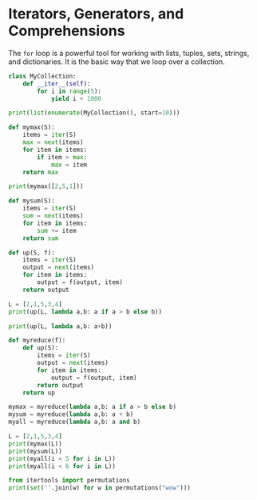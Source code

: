 <p style="page-break-after:always;"></p>

# Iterators, Generators, and Comprehensions

The `for` loop is a powerful tool for working with lists, tuples, sets, strings, and dictionaries.
It is the basic way that we loop over a collection.

```python {cmd=true}
class MyCollection:
    def __iter__(self):
        for i in range(5):
            yield i + 1000

print(list(enumerate(MyCollection(), start=10)))
```

```python {cmd=true}
def mymax(S):
    items = iter(S)
    max = next(items)
    for item in items:
        if item > max:
            max = item
    return max

print(mymax([2,5,1]))
```

```python {cmd=true}
def mysum(S):
    items = iter(S)
    sum = next(items)
    for item in items:
        sum += item
    return sum
```

```python {cmd=true}
def up(S, f):
    items = iter(S)
    output = next(items)
    for item in items:
        output = f(output, item)
    return output

L = [2,1,5,3,4]
print(up(L, lambda a,b: a if a > b else b))

print(up(L, lambda a,b: a+b))
```

```python {cmd=true}
def myreduce(f):
    def up(S):
        items = iter(S)
        output = next(items)
        for item in items:
            output = f(output, item)
        return output
    return up

mymax = myreduce(lambda a,b: a if a > b else b)
mysum = myreduce(lambda a,b: a + b)
myall = myreduce(lambda a,b: a and b)

L = [2,1,5,3,4]
print(mymax(L))
print(mysum(L))
print(myall(i < 5 for i in L))
print(myall(i < 6 for i in L))
```


```python {cmd=true}
from itertools import permutations
print(set(''.join(w) for w in permutations("wow")))
```
